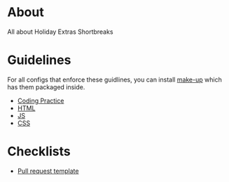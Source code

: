 About
=====

All about Holiday Extras Shortbreaks

# Guidelines

For all configs that enforce these guidlines, you can install [make-up](https://github.com/holidayextras/make-up) which has them packaged inside.

* [Coding Practice](https://github.com/Shortbreaks/about/blob/master/codingPractice.md)
* [HTML](https://github.com/Shortbreaks/about/blob/master/guidelines/htmlGuidlines.md)
* [JS](https://github.com/Shortbreaks/about/blob/master/guidelines/jsGuidlines.md)
* [CSS](https://github.com/Shortbreaks/about/blob/master/guidelines/cssGuidlines.md)

# Checklists
* [Pull request template](https://github.com/Shortbreaks/about/blob/master/prTemplate.md)